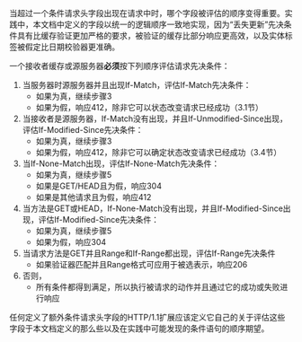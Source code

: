 当超过一个条件请求头字段出现在请求中时，哪个字段被评估的顺序变得重要。实践中，本文档中定义的字段以统一的逻辑顺序一致地实现，因为“丢失更新”先决条件具有比缓存验证更加严格的要求，被验证的缓存比部分响应更高效，以及实体标签被假定比日期校验器更准确。

一个接收者缓存或源服务器**必须**按下列顺序评估请求先决条件：

1. 当服务器时源服务器并且出现If-Match，评估If-Match先决条件：
   - 如果为真，继续步骤3
   - 如果为假，响应412，除非它可以状态改变请求已经成功（3.1节）
2. 当接收者是源服务器，If-Match没有出现，并且If-Unmodified-Since出现，评估If-Modified-Since先决条件：
   - 如果为真，继续步骤3
   - 如果为假，响应412，除非它可以确定状态改变请求已经成功（3.4节）
3. 当If-None-Match出现，评估If-None-Match先决条件：
   - 如果为真，继续步骤5
   - 如果是GET/HEAD且为假，响应304
   - 如果是其他请求且为假，响应412
4. 当方法是GET或HEAD，If-None-Match没有出现，并且If-Modified-Since出现，评估If-Modified-Since先决条件：
   - 如果为真，继续步骤5
   - 如果为假，响应304
5. 当请求方法是GET并且Range和If-Range都出现，评估If-Range先决条件
   - 如果验证器匹配并且Range格式可应用于被选表示，响应206
6. 否则，
   - 所有条件都得到满足，所以执行被请求的动作并且通过它的成功或失败进行响应

任何定义了额外条件请求头字段的HTTP/1.1扩展应该定义它自己的关于评估这些字段于本文档定义的那么些以及在实践中可能发现的条件语句的顺序期望。